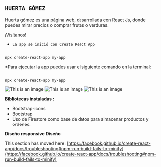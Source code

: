 ## `HUERTA GÓMEZ`

Huerta gómez es una  página web, desarrollada con React Js, donde puedes mirar precios o comprar frutas o verduras.  

[¡Visítanos!](https://react-e-commerce-eight.vercel.app/) 

* `La app se inició con Create React App`

``` 

npx create-react-app my-app 

``` 

*Para ejecutar la app puedes usar el siguiente comando en la terminal: 

``` 

npx create-react-app my-app 

``` 

 

![This is an image](https://i.pinimg.com/564x/15/30/57/1530572f3aa842df45b29e9190ebf2ed.jpg) 
![This is an image](https://i.pinimg.com/564x/a7/38/2b/a7382b9506582365a41c7c04863cb362.jpg) 
![This is an image](https://user-images.githubusercontent.com/110495591/225001244-0330221b-df3f-4ce0-bfe9-d66648782c2e.png)



 
**Bibliotecas instaladas :**

* Bootstrap-icons
* Bootstrap
* Uso de Firestore como base de datos para almacenar productos y ordenes.

**Diseño responsive**
**Diseño**


This section has moved here: [https://facebook.github.io/create-react-app/docs/troubleshooting#npm-run-build-fails-to-minify](https://facebook.github.io/create-react-app/docs/troubleshooting#npm-run-build-fails-to-minify)
